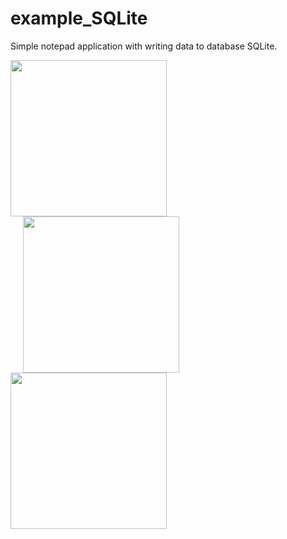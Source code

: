 # example_SQLite

Simple notepad application with writing data to database SQLite.
<p align="left">
<img src="https://user-images.githubusercontent.com/108148690/178935078-12daf36c-8779-431b-ad63-89b1f0fbf090.jpg" width="250"/>

<img src="https://user-images.githubusercontent.com/108148690/178935093-8ef73e09-7e33-44f5-9202-2b9bbcfbf8ec.jpg" width="250" hspace="20"/>
  
<img src="https://user-images.githubusercontent.com/108148690/178935110-e64edcd9-afb6-47c0-94b6-75a4cfeed977.jpg" width="250"/>
</p>
